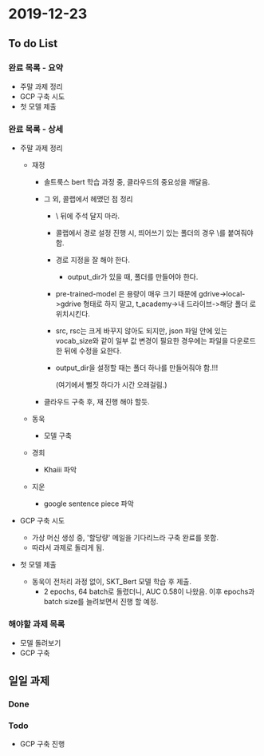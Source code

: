 # 2019-12-23

## To do List

### 완료 목록 - 요약

- 주말 과제 정리
- GCP 구축 시도
- 첫 모델 제출

### 완료 목록 - 상세

- 주말 과제 정리

  - 재정

    - 솔트룩스 bert 학습 과정 중, 클라우드의 중요성을 깨달음.

    - 그 외, 콜랩에서 헤맸던 점 정리

      - \ 뒤에 주석 달지 마라.

      - 콜랩에서 경로 설정 진행 시, 띄어쓰기 있는 폴더의 경우 \를 붙여줘야 함.

      - 경로 지정을 잘 해야 한다.

        - output_dir가 있을 때, 폴더를 만들어야 한다.

      - pre-trained-model 은 용량이 매우 크기 때문에 gdrive->local->gdrive 형태로 하지 말고, t_academy->내 드라이브->해당 폴더 로 위치시킨다.

      - src, rsc는 크게 바꾸지 않아도 되지만, json 파일 안에 있는 vocab_size와 같이 일부 값 변경이 필요한 경우에는 파일을 다운로드 한 뒤에 수정을 요한다.

      - output_dir을 설정할 때는 폴더 하나를 만들어줘야 함.!!!

        (여기에서 뻘짓 하다가 시간 오래걸림.)

    - 클라우드 구축 후, 재 진행 해야 할듯.

  - 동욱

    - 모델 구축

  - 경희

    - Khaiii 파악

  - 지운

    - google sentence piece 파악

- GCP 구축 시도

  - 가상 머신 생성 중, '할당량' 메일을 기다리느라 구축 완료를 못함.
  - 따라서 과제로 돌리게 됨.

- 첫 모델 제출

  - 동욱이 전처리 과정 없이, SKT_Bert 모델 학습 후 제출. 
    - 2 epochs, 64 batch로 돌렸더니, AUC 0.58이 나왔음. 이후 epochs과 batch size를 늘려보면서 진행 할 예정.

### 해야할 과제 목록

- 모델 돌려보기
- GCP 구축

## 일일 과제

### Done

### Todo

- GCP 구축 진행
